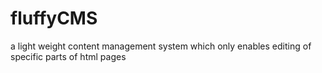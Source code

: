 fluffyCMS
=========

a light weight content management system which only enables editing of specific parts of html pages 
